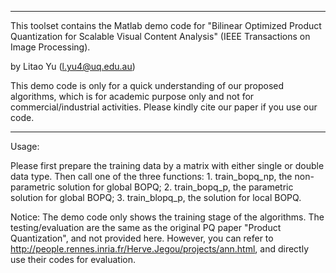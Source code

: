 ---------------------------------------------------------------------------------------

This toolset contains the Matlab demo code for "Bilinear Optimized Product Quantization for Scalable Visual Content Analysis" (IEEE Transactions on Image Processing).

by Litao Yu (l.yu4@uq.edu.au)

This demo code is only for a quick understanding of our proposed algorithms, which is for academic purpose only and not for commercial/industrial activities. Please kindly cite our paper if you use our code.

---------------------------------------------------------------------------------------

Usage:

Please first prepare the training data by a matrix with either single or double data type. Then call one of the three functions: 
	1. train_bopq_np, the non-parametric solution for global BOPQ;
	2. train_bopq_p, the parametric solution for global BOPQ;
	3. train_blopq_p, the solution for local BOPQ.


Notice:
The demo code only shows the training stage of the algorithms. The testing/evaluation are the same as the original PQ paper "Product Quantization", and not provided here. However, you can refer to http://people.rennes.inria.fr/Herve.Jegou/projects/ann.html, and directly use their codes for evaluation.
